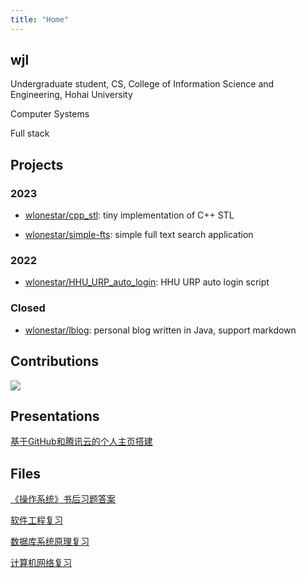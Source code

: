 ```yaml
---
title: "Home"
---
```


## wjl

Undergraduate student, CS, College of Information Science and Engineering, Hohai University

Computer Systems

Full stack


## Projects

### 2023

- [wlonestar/cpp_stl](https://github.com/wlonestar/cpp_stl): tiny implementation of C++ STL

- [wlonestar/simple-fts](https://github.com/wlonestar/simple-fts): simple full text search application

### 2022

- [wlonestar/HHU_URP_auto_login](https://github.com/wlonestar/HHU_URP_auto_login): HHU URP auto login script

### Closed

- [wlonestar/lblog](https://github.com/wlonestar/lblog): personal blog written in Java, support markdown


## Contributions

![](https://ghchart.rshah.org/wlonestar)


## Presentations

[基于GitHub和腾讯云的个人主页搭建](slides/personal_site)


## Files

[《操作系统》书后习题答案](https://wangjialei.xyz/files/pdf/os_answer.pdf)

[软件工程复习](https://wangjialei.xyz/files/pdf/se_review.pdf)

[数据库系统原理复习](https://wangjialei.xyz/files/pdf/db_review.pdf)

[计算机网络复习](https://wangjialei.xyz/files/pdf/network_review.pdf)


